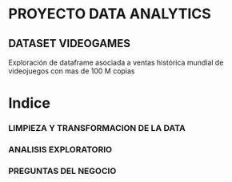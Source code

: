 # PROYECTO DATA ANALYTICS
##  DATASET VIDEOGAMES

Exploración de dataframe asociada a ventas histórica mundial de videojuegos con mas de 100 M copias


# Indice 

### LIMPIEZA Y TRANSFORMACION DE LA DATA
### ANALISIS EXPLORATORIO 
### PREGUNTAS DEL NEGOCIO
